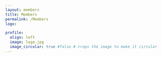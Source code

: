 ```yaml
---
layout: members
title: Members
permalink: /Members
logo: 

profile:
  align: left
  image: logo.jpg
  image_circular: true #false # crops the image to make it circular
---
```


